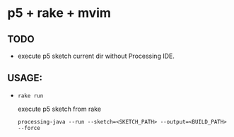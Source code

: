 p5 + rake + mvim
===

TODO
---
* execute p5 sketch current dir without Processing IDE.


USAGE:
---
* `rake run`

  execute p5 sketch from rake

  `processing-java --run --sketch=<SKETCH_PATH> --output=<BUILD_PATH> --force`


